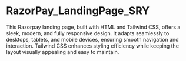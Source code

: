 # RazorPay_LandingPage_SRY
This Razorpay landing page, built with HTML and Tailwind CSS, offers a sleek, modern, and fully responsive design. It adapts seamlessly to desktops, tablets, and mobile devices, ensuring smooth navigation and interaction. Tailwind CSS enhances styling efficiency while keeping the layout visually appealing and easy to maintain.
